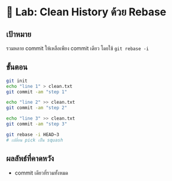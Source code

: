 
# 🧱 Lab: Clean History ด้วย Rebase

## เป้าหมาย
รวมหลาย commit ให้เหลือเพียง commit เดียว โดยใช้ `git rebase -i`

## ขั้นตอน
```bash
git init
echo "line 1" > clean.txt
git commit -am "step 1"

echo "line 2" >> clean.txt
git commit -am "step 2"

echo "line 3" >> clean.txt
git commit -am "step 3"

git rebase -i HEAD~3
# เปลี่ยน pick เป็น squash
```

## ผลลัพธ์ที่คาดหวัง
- commit เดียวที่รวมทั้งหมด
